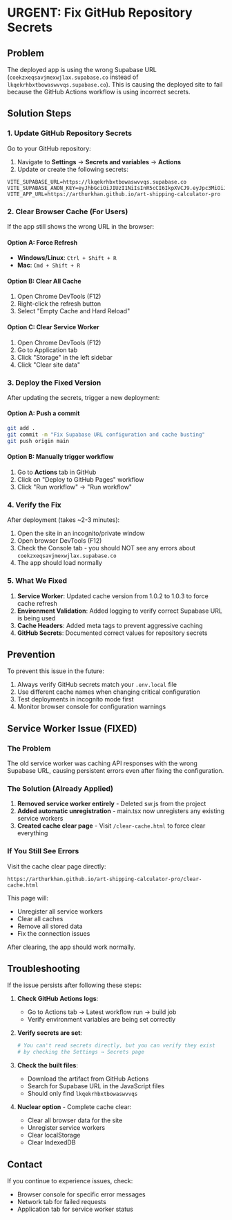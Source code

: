 # URGENT: Fix GitHub Repository Secrets

## Problem
The deployed app is using the wrong Supabase URL (`coekzxeqsavjmexwjlax.supabase.co` instead of `lkqekrhbxtbowaswvvqs.supabase.co`). This is causing the deployed site to fail because the GitHub Actions workflow is using incorrect secrets.

## Solution Steps

### 1. Update GitHub Repository Secrets

Go to your GitHub repository:
1. Navigate to **Settings** → **Secrets and variables** → **Actions**
2. Update or create the following secrets:

```
VITE_SUPABASE_URL=https://lkqekrhbxtbowaswvvqs.supabase.co
VITE_SUPABASE_ANON_KEY=eyJhbGciOiJIUzI1NiIsInR5cCI6IkpXVCJ9.eyJpc3MiOiJzdXBhYmFzZSIsInJlZiI6ImxrcWVrcmhieHRib3dhc3d2dnFzIiwicm9sZSI6ImFub24iLCJpYXQiOjE3NTA1NzUzMjcsImV4cCI6MjA2NjE1MTMyN30.54mgLb4f6lhKNn4dZJVVqB3JTgnS486IPhKpWx9nYNk
VITE_APP_URL=https://arthurkhan.github.io/art-shipping-calculator-pro
```

### 2. Clear Browser Cache (For Users)

If the app still shows the wrong URL in the browser:

#### Option A: Force Refresh
- **Windows/Linux**: `Ctrl + Shift + R`
- **Mac**: `Cmd + Shift + R`

#### Option B: Clear All Cache
1. Open Chrome DevTools (F12)
2. Right-click the refresh button
3. Select "Empty Cache and Hard Reload"

#### Option C: Clear Service Worker
1. Open Chrome DevTools (F12)
2. Go to Application tab
3. Click "Storage" in the left sidebar
4. Click "Clear site data"

### 3. Deploy the Fixed Version

After updating the secrets, trigger a new deployment:

#### Option A: Push a commit
```bash
git add .
git commit -m "Fix Supabase URL configuration and cache busting"
git push origin main
```

#### Option B: Manually trigger workflow
1. Go to **Actions** tab in GitHub
2. Click on "Deploy to GitHub Pages" workflow
3. Click "Run workflow" → "Run workflow"

### 4. Verify the Fix

After deployment (takes ~2-3 minutes):
1. Open the site in an incognito/private window
2. Open browser DevTools (F12)
3. Check the Console tab - you should NOT see any errors about `coekzxeqsavjmexwjlax.supabase.co`
4. The app should load normally

### 5. What We Fixed

1. **Service Worker**: Updated cache version from 1.0.2 to 1.0.3 to force cache refresh
2. **Environment Validation**: Added logging to verify correct Supabase URL is being used
3. **Cache Headers**: Added meta tags to prevent aggressive caching
4. **GitHub Secrets**: Documented correct values for repository secrets

## Prevention

To prevent this issue in the future:
1. Always verify GitHub secrets match your `.env.local` file
2. Use different cache names when changing critical configuration
3. Test deployments in incognito mode first
4. Monitor browser console for configuration warnings

## Service Worker Issue (FIXED)

### The Problem
The old service worker was caching API responses with the wrong Supabase URL, causing persistent errors even after fixing the configuration.

### The Solution (Already Applied)
1. **Removed service worker entirely** - Deleted sw.js from the project
2. **Added automatic unregistration** - main.tsx now unregisters any existing service workers
3. **Created cache clear page** - Visit `/clear-cache.html` to force clear everything

### If You Still See Errors

Visit the cache clear page directly:
```
https://arthurkhan.github.io/art-shipping-calculator-pro/clear-cache.html
```

This page will:
- Unregister all service workers
- Clear all caches
- Remove all stored data
- Fix the connection issues

After clearing, the app should work normally.

## Troubleshooting

If the issue persists after following these steps:

1. **Check GitHub Actions logs**: 
   - Go to Actions tab → Latest workflow run → build job
   - Verify environment variables are being set correctly

2. **Verify secrets are set**:
   ```bash
   # You can't read secrets directly, but you can verify they exist
   # by checking the Settings → Secrets page
   ```

3. **Check the built files**:
   - Download the artifact from GitHub Actions
   - Search for Supabase URL in the JavaScript files
   - Should only find `lkqekrhbxtbowaswvvqs`

4. **Nuclear option** - Complete cache clear:
   - Clear all browser data for the site
   - Unregister service workers
   - Clear localStorage
   - Clear IndexedDB

## Contact

If you continue to experience issues, check:
- Browser console for specific error messages
- Network tab for failed requests
- Application tab for service worker status